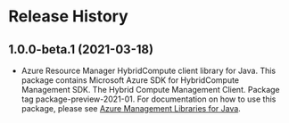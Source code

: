 # Release History

## 1.0.0-beta.1 (2021-03-18)

- Azure Resource Manager HybridCompute client library for Java. This package contains Microsoft Azure SDK for HybridCompute Management SDK. The Hybrid Compute Management Client. Package tag package-preview-2021-01. For documentation on how to use this package, please see [Azure Management Libraries for Java](https://aka.ms/azsdk/java/mgmt).
